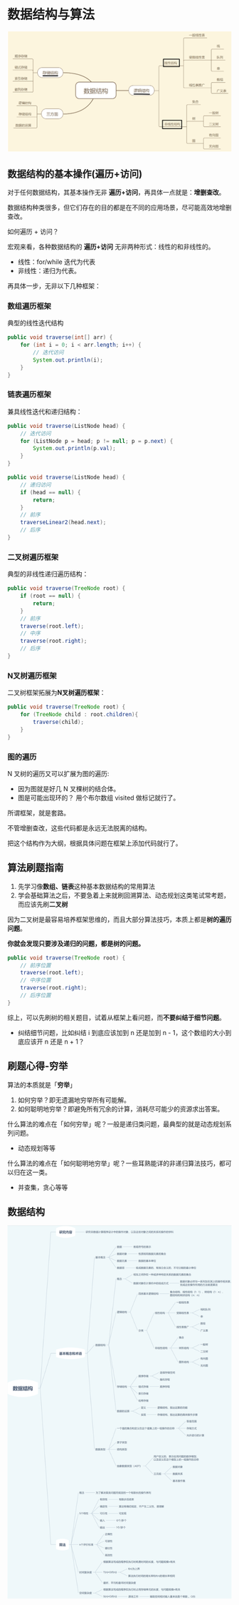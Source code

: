 # 数据结构与算法

![image-20250825215822674](assets/image-20250825215822674.png)

## 数据结构的基本操作(遍历+访问)

对于任何数据结构，其基本操作无非 **遍历+访问**，再具体一点就是：**增删查改**。

数据结构种类很多，但它们存在的目的都是在不同的应用场景，尽可能高效地增删查改。

如何遍历 + 访问？

宏观来看，各种数据结构的 **遍历+访问** 无非两种形式：线性的和非线性的。

- 线性：for/while 迭代为代表
- 非线性：递归为代表。

再具体一步，无非以下几种框架：

### 数组遍历框架

典型的线性迭代结构

```java
public void traverse(int[] arr) {
    for (int i = 0; i < arr.length; i++) {
        // 迭代访问
        System.out.println(i);
    }
}
```

### 链表遍历框架

兼具线性迭代和递归结构：

```java
public void traverse(ListNode head) {
    // 迭代访问
    for (ListNode p = head; p != null; p = p.next) {
        System.out.println(p.val);
    }
}
```

```java
public void traverse(ListNode head) {
    // 递归访问
    if (head == null) {
        return;
    }
    // 前序
    traverseLinear2(head.next);
    // 后序
}
```

### 二叉树遍历框架

典型的非线性递归遍历结构：

```java
public void traverse(TreeNode root) {
    if (root == null) {
        return;
    }
    // 前序
    traverse(root.left);
    // 中序
    traverse(root.right);
    // 后序
}
```

### N叉树遍历框架

二叉树框架拓展为**N叉树遍历框架**：

```java
public void traverse(TreeNode root) {
    for (TreeNode child : root.children){
        traverse(child);
    }
}
```

### 图的遍历

N 叉树的遍历又可以扩展为图的遍历:

- 因为图就是好几 N 叉棵树的结合体。
- 图是可能出现环的？ 用个布尔数组 visited 做标记就行了。

所谓框架，就是套路。

不管增删查改，这些代码都是永远无法脱离的结构。

把这个结构作为大纲，根据具体问题在框架上添加代码就行了。

## 算法刷题指南

1. 先学习像**数组、链表**这种基本数据结构的常用算法
2. 学会基础算法之后，不要急着上来就刷回溯算法、动态规划这类笔试常考题，而应该先刷**二叉树**

因为二叉树是最容易培养框架思维的，而且大部分算法技巧，本质上都是**树的遍历问题**。

**你就会发现只要涉及递归的问题，都是树的问题。**

```java
public void traverse(TreeNode root) {
    // 前序位置
    traverse(root.left);
    // 中序位置
    traverse(root.right);
    // 后序位置
}
```

综上，可以先刷树的相关题目，试着从框架上看问题，而**不要纠结于细节问题**。

- 纠结细节问题，比如纠结 i 到底应该加到 n 还是加到 n - 1，这个数组的大小到底应该开 n 还是 n + 1？

## 刷题心得-穷举

算法的本质就是「**穷举**」 

1. 如何穷举？即无遗漏地穷举所有可能解。
2. 如何聪明地穷举？即避免所有冗余的计算，消耗尽可能少的资源求出答案。

什么算法的难点在「如何穷举」呢？一般是递归类问题，最典型的就是动态规划系列问题。

- 动态规划等等

什么算法的难点在「如何聪明地穷举」呢？一些耳熟能详的非递归算法技巧，都可以归在这一类。

- 并查集，贪心等等

## 数据结构

![image-20250825220119462](assets/image-20250825220119462.png)